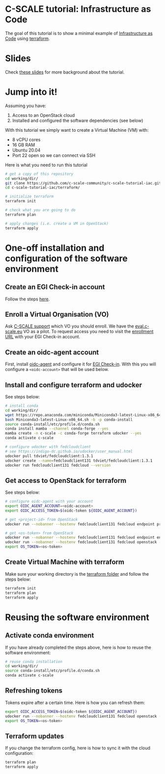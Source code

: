 # C-SCALE tutorial: Infrastructure as Code

The goal of this tutorial is to show a minimal example of
[Infrastructure as Code](https://en.wikipedia.org/wiki/Infrastructure_as_code)
using [terraform](https://developer.hashicorp.com/terraform/tutorials).

# Slides

Check [these slides](https://docs.google.com/presentation/d/1KuYb1GgF_hGtocmL5-HvVvUonWUXJ9FF/edit?usp=sharing&ouid=100270527654140509265&rtpof=true&sd=true)
for more background about the tutorial.

# Jump into it!

Assuming you have:
1. Access to an OpenStack cloud
2. Installed and configured the software dependencies (see below)

With this tutorial we simply want to create a Virtual Machine (VM)
with:
* 8 vCPU cores
* 16 GB RAM
* Ubuntu 20.04
* Port 22 open so we can connect via SSH

Here is what you need to run this tutorial

```bash
# get a copy of this repository
cd working/dir/
git clone https://github.com/c-scale-community/c-scale-tutorial-iac.git
cd c-scale-tutorial-iac/terraform/

# initialize terraform
terraform init

# check what you are going to do
terraform plan

# apply changes (i.e. create a VM in OpenStack)
terraform apply
```

# One-off installation and configuration of the software environment

## Create an EGI Check-in account

Follow the steps [here](https://docs.egi.eu/users/check-in/signup/).

## Enroll a Virtual Organisation (VO)

Ask [C-SCALE support](https://helpdesk.c-scale.eu/) which VO you should enroll.
We have the
[eval.c-scale.eu](https://operations-portal.egi.eu/vo/view/voname/eval.c-scale.eu)
VO as a pilot. To request access you need to visit the
[enrollment URL](https://perun.egi.eu/egi/registrar/?vo=eval.c-scale.eu)
with your EGI Check-in account.

## Create an oidc-agent account

First, install [oidc-agent](https://indigo-dc.gitbook.io/oidc-agent/installation)
and configure it for [EGI Check-in](https://indigo-dc.gitbook.io/oidc-agent/user/oidc-gen/provider/egi).
With this you will configure a `<oidc-account>` that will be used below.

## Install and configure terraform and udocker

See steps below:

```bash
# install conda
cd working/dir/
wget https://repo.anaconda.com/miniconda/Miniconda3-latest-Linux-x86_64.sh
bash Miniconda3-latest-Linux-x86_64.sh -b -p conda-install
source conda-install/etc/profile.d/conda.sh
conda install mamba --channel conda-forge --yes
mamba create -n c-scale -c conda-forge terraform udocker --yes
conda activate c-scale

# configure udocker with fedcloudclient
# see https://indigo-dc.github.io/udocker/user_manual.html 
udocker pull tdviet/fedcloudclient:1.3.1
udocker create --name=fedcloudclient131 tdviet/fedcloudclient:1.3.1
udocker run fedcloudclient131 fedcloud --version
```

## Get access to OpenStack for terraform

See steps below:

```bash
# configure oidc-agent with your account
export OIDC_AGENT_ACCOUNT=<oidc-account>
export OIDC_ACCESS_TOKEN=$(oidc-token ${OIDC_AGENT_ACCOUNT})

# get <project-id> from OpenStack
udocker run --nobanner --hostenv fedcloudclient131 fedcloud endpoint projects --site <site>

# get <os-token> from OpenStack
udocker run --nobanner --hostenv fedcloudclient131 fedcloud endpoint env --site <site> --project-id <project-id>
udocker run --nobanner --hostenv fedcloudclient131 fedcloud openstack --vo <vo> --site <site> token issue -c id -f value
export OS_TOKEN=<os-token>
```

## Create Virtual Machine with terraform

Make sure your working directory is the [terraform folder](./terraform)
and follow the steps below:

```bash
terraform init
terraform plan
terraform apply
```

# Reusing the software environment

## Activate conda environment

If you have already completed the steps above, here is how to reuse
the software environment:

```bash
# reuse conda installation
cd working/dir/
source conda-install/etc/profile.d/conda.sh
conda activate c-scale
```

## Refreshing tokens

Tokens expire after a certain time. Here is how you can refresh them:

```bash
export OIDC_ACCESS_TOKEN=$(oidc-token ${OIDC_AGENT_ACCOUNT})
udocker run --nobanner --hostenv fedcloudclient131 fedcloud openstack --vo <vo> --site <site> token issue -c id -f value
export OS_TOKEN=<os-token>
```

## Terraform updates

If you change the terraform config, here is how to sync it with
the cloud configuration:

```bash
terraform plan
terraform apply
```
